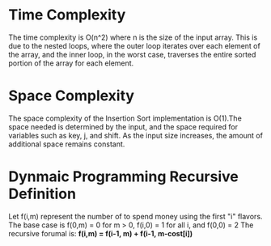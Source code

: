 # Time Complexity
The time complexity is O(n^2) where n is the size of the input array. This is due to the nested loops, where the outer loop iterates over each element of the array, and the inner loop, in the worst case, traverses the entire sorted portion of the array for each element.
# Space Complexity
The space complexity of the Insertion Sort implementation is O(1).The space needed is determined by the input, and the space required for variables such as key, j, and shift. As the input size increases, the amount of additional space remains constant.
# Dynmaic Programming Recursive Definition
Let f(i,m) represent the number of to spend money using the first "i" flavors. The base case is f(0,m) = 0 for m > 0, f(i,0) = 1 for all i, and f(0,0) = 2
The recursive forumal is:
**f(i,m) = f(i-1, m) + f(i-1, m-cost[i])**
